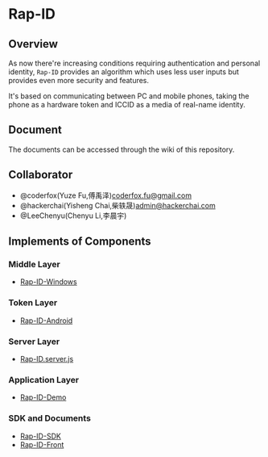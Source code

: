 Rap-ID
=====

Overview
-----
As now there're increasing conditions requiring authentication and personal identity,
`Rap-ID` provides an algorithm which uses less user inputs but provides even more
security and features.

It's based on communicating between PC and mobile phones, taking the phone as a
hardware token and ICCID as a media of real-name identity.

Document
-----

The documents can be accessed through the wiki of this repository.

Collaborator
-----

- @coderfox(Yuze Fu,傅禹泽)<coderfox.fu@gmail.com>
- @hackerchai(Yisheng Chai,柴轶晟)<admin@hackerchai.com>
- @LeeChenyu(Chenyu Li,李晨宇)

Implements of Components
-----

### Middle Layer

- [Rap-ID-Windows](https://github.com/Rap-ID/Rap-ID-Windows)

### Token Layer

- [Rap-ID-Android](https://github.com/Rap-ID/Rap-ID-Android)

### Server Layer

- [Rap-ID.server.js](https://github.com/Rap-ID/Rap-ID.server.js)

### Application Layer

- [Rap-ID-Demo](https://github.com/Rap-ID/Rap-ID-Demo)

### SDK and Documents

- [Rap-ID-SDK](https://github.com/Rap-ID/Rap-ID-SDK)
- [Rap-ID-Front](https://github.com/Rap-ID/Rap-ID-Front)
